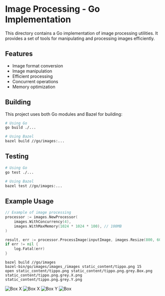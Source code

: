 # Image Processing - Go Implementation

This directory contains a Go implementation of image processing utilities. It provides a set of tools for manipulating and processing images efficiently.

## Features

- Image format conversion
- Image manipulation
- Efficient processing
- Concurrent operations
- Memory optimization

## Building

This project uses both Go modules and Bazel for building:

```bash
# Using Go
go build ./...

# Using Bazel
bazel build //go/images:...
```

## Testing

```bash
# Using Go
go test ./...

# Using Bazel
bazel test //go/images:...
```

## Example Usage

```go
// Example of image processing
processor := images.NewProcessor(
    images.WithConcurrency(4),
    images.WithMaxMemory(1024 * 1024 * 100), // 100MB
)

result, err := processor.ProcessImage(inputImage, images.Resize(800, 600))
if err != nil {
    log.Fatal(err)
}
```

```shell
bazel build //go/images
bazel-bin/go/images/images_/images static_content/tippo.png 15
open static_content/tippo.png static_content/tippo.png.grey.Box.png static_content/tippo.png.grey.X.png static_content/tippo.png.grey.Y.png
```

![Box X](../../static_content/tippo.png.png)
![Box X](../../static_content/tippo.png.grey.X.png)
![Box Y](../../static_content/tippo.png.grey.Y.png)
![Box](../../static_content/tippo.png.grey.Box.png)

